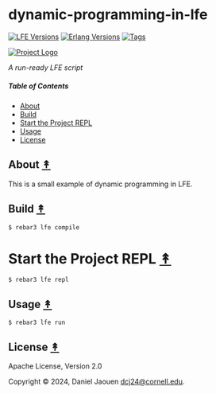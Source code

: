 # dynamic-programming-in-lfe

[![LFE Versions][lfe-badge]][lfe]
[![Erlang Versions][erlang-badge]][version]
[![Tags][github-tags-badge]][github-tags]

[![Project Logo][logo]][logo-large]

*A run-ready LFE script*

##### Table of Contents

* [About](#about-)
* [Build](#build-)
* [Start the Project REPL](#start-the-repl-)
* [Usage](#usage-)
* [License](#license-)

## About [&#x219F;](#table-of-contents)

This is a small example of dynamic programming in LFE.

## Build [&#x219F;](#table-of-contents)

```shell
$ rebar3 lfe compile
```

# Start the Project REPL [&#x219F;](#table-of-contents)

```shell
$ rebar3 lfe repl
```

## Usage [&#x219F;](#table-of-contents)

```shell
$ rebar3 lfe run
```

## License [&#x219F;](#table-of-contents)

Apache License, Version 2.0

Copyright © 2024, Daniel Jaouen <dcj24@cornell.edu>.

[//]: ---Named-Links---

[logo]: https://avatars1.githubusercontent.com/u/3434967?s=250
[logo-large]: https://avatars1.githubusercontent.com/u/3434967
[github]: https://github.com/ORG/dynamic-programming-in-lfe
[gitlab]: https://gitlab.com/ORG/dynamic-programming-in-lfe
[gh-actions-badge]: https://github.com/ORG/dynamic-programming-in-lfe/actions/workflows/cicd.yml/badge.svg
[gh-actions]: https://github.com/ORG/dynamic-programming-in-lfe/actions/workflows/cicd.yml
[lfe]: https://github.com/lfe/lfe
[lfe-badge]: https://img.shields.io/badge/lfe-2.1-blue.svg
[erlang-badge]: https://img.shields.io/badge/erlang-21%20to%2026-blue.svg
[version]: https://github.com/ORG/dynamic-programming-in-lfe/blob/main/.github/workflows/cicd.yml
[github-tags]: https://github.com/ORG/dynamic-programming-in-lfe/tags
[github-tags-badge]: https://img.shields.io/github/tag/ORG/dynamic-programming-in-lfe.svg
[github-downloads]: https://img.shields.io/github/downloads/ORG/dynamic-programming-in-lfe/total.svg
